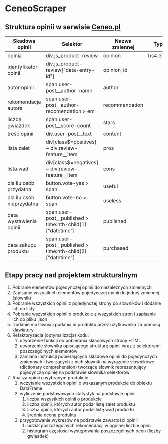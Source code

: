 # CeneoScraper

## Struktura opinii w serwisie [Ceneo.pl](https://www.ceneo.pl/101052360#tab=reviews)

|Skadowa opinii|Selektor|Nazwa zmiennej|Typ danych|
|--------------|--------|--------------|----------|
|opinia|div.js_product-review|opinion|bs4.element.Tag|
|identyfikator opinii|div.js_product-review\["data-entry-id"\]|opinion_id||
|autor opinii|span.user-post__author-name|author||
|rekomendacja autora|span.user-post__author-recomendation > em|recommendation||
|liczba gwiazdek|span.user-post__score-count|stars||
|treść opinii|div.user-post__text|content||
|lista zalet|div\[class$=positives\] ~ div.review-feature__item|pros||
|lista wad|div\[class$=negatives\] ~ div.review-feature__item|cons||
|dla ilu osób przydatna|button.vote-yes > span|useful||
|dla ilu osób nieprzydatna|button.vote-no > span|useless||
|data wystawienia opinii|span.user-post__published > time:nth-child(1)\["datetime"\]|published||
|data zakupu produktu|span.user-post__published > time:nth-child(2)\["datetime"\]|purchased||

## Etapy pracy nad projektem strukturalnym
1. Pobranie elementów pojedynczej opinii do niezależnych zmiennych
2. Zapisanie wszystkich elementów pojedynczej opinii do jednej zmiennej \(słownik\)
3. Pobranie wszystkich opinii z pojedynczej strony do słowników i dodanie ich do listy
4. Pobranie wszystkich opinii o produkcie z wszystkich stron i zapisanie ich do pliku .json
5. Dodanie możliwości podania id produktu przez użytkownika za pomocą klawiatury
6. Refaktoryzacja \(optymalizacja\) kodu:
    1. utworzenie funkcji do pobierania składowych strony HTML
    2. utworzenie słownika opisującego strukturę opinii wraz z selektorami poszczególnych elementów
    3. zamiana instrukcji pobierających składowe opinii do pojedynczych zmiennych i tworzących z nich słownik na wyrażenie słownikowe \(dictionary comprehension\) tworzące słownik reprezentujący pojedynczą opinię na podstawie słownika selektorów
7. Analiza opinii o wybranym produkcie
    1. wczytanie wszystkich opinii o wskazanym produkcie do obiektu DataFrame
    2. wyliczenie podstawowych statystyk na podstawie opinii
        1. liczba wszystkich opinii o produkcie
        2. liczba opinii, których autor podał listę zalet produktu
        3. liczba opinii, których autor podał listę wad produktu
        4. średnia ocena produktu
    3. przygotowanie wykresów na podstawie zawartości opinii
        1. udział poszczególnych rekomendacji w ogólnej liczbie opinii
        2. histogram częstości występowania poszczególnych ocen (liczby gwiazdek)